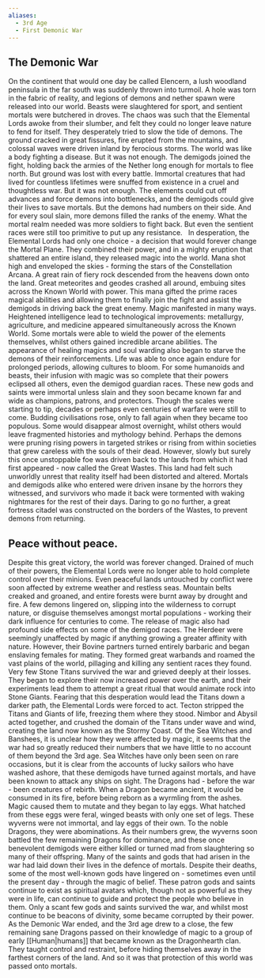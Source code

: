 ```yaml
---
aliases:
  - 3rd Age
  - First Demonic War
---
```

## The Demonic War
On the continent that would one day be called Elencern, a lush woodland peninsula in the far south was suddenly thrown into turmoil. A hole was torn in the fabric of reality, and legions of demons and nether spawn were released into our world. Beasts were slaughtered for sport, and sentient mortals were butchered in droves. The chaos was such that the Elemental Lords awoke from their slumber, and felt they could no longer leave nature to fend for itself. They desperately tried to slow the tide of demons. The ground cracked in great fissures, fire erupted from the mountains, and colossal waves were driven inland by ferocious storms. The world was like a body fighting a disease. But it was not enough. The demigods joined the fight, holding back the armies of the Nether long enough for mortals to flee north. But ground was lost with every battle. Immortal creatures that had lived for countless lifetimes were snuffed from existence in a cruel and thoughtless war. But it was not enough. The elements could cut off advances and force demons into bottlenecks, and the demigods could give their lives to save mortals. But the demons had numbers on their side. And for every soul slain, more demons filled the ranks of the enemy. What the mortal realm needed was more soldiers to fight back. But even the sentient races were still too primitive to put up any resistance.   In desperation, the Elemental Lords had only one choice - a decision that would forever change the Mortal Plane. They combined their power, and in a mighty eruption that shattered an entire island, they released magic into the world. Mana shot high and enveloped the skies - forming the stars of the Constellation Arcana. A great rain of fiery rock descended from the heavens down onto the land. Great meteorites and geodes crashed all around, embuing sites across the Known World with power. This mana gifted the prime races magical abilities and allowing them to finally join the fight and assist the demigods in driving back the great enemy. Magic manifested in many ways. Heightened intelligence lead to technological improvements: metallurgy, agriculture, and medicine appeared simultaneously across the Known World. Some mortals were able to wield the power of the elements themselves, whilst others gained incredible arcane abilities. The appearance of healing magics and soul warding also began to starve the demons of their reinforcements. Life was able to once again endure for prolonged periods, allowing cultures to bloom. For some humanoids and beasts, their infusion with magic was so complete that their powers eclipsed all others, even the demigod guardian races. These new gods and saints were immortal unless slain and they soon became known far and wide as champions, patrons, and protectors. Though the scales were starting to tip, decades or perhaps even centuries of warfare were still to come. Budding civilisations rose, only to fall again when they became too populous. Some would disappear almost overnight, whilst others would leave fragmented histories and mythology behind. Perhaps the demons were pruning rising powers in targeted strikes or rising from within societies that grew careless with the souls of their dead. However, slowly but surely this once unstoppable foe was driven back to the lands from which it had first appeared - now called the Great Wastes. This land had felt such unworldly unrest that reality itself had been distorted and altered. Mortals and demigods alike who entered were driven insane by the horrors they witnessed, and survivors who made it back were tormented with waking nightmares for the rest of their days. Daring to go no further, a great fortress citadel was constructed on the borders of the Wastes, to prevent demons from returning.  
## Peace without peace.
Despite this great victory, the world was forever changed. Drained of much of their powers, the Elemental Lords were no longer able to hold complete control over their minions. Even peaceful lands untouched by conflict were soon affected by extreme weather and restless seas. Mountain belts creaked and groaned, and entire forests were burnt away by drought and fire. A few demons lingered on, slipping into the wilderness to corrupt nature, or disguise themselves amongst mortal populations - working their dark influence for centuries to come. The release of magic also had profound side effects on some of the demigod races. The Herdeer were seemingly unaffected by magic if anything growing a greater affinity with nature. However, their Bovine partners turned entirely barbaric and began enslaving females for mating. They formed great warbands and roamed the vast plains of the world, pillaging and killing any sentient races they found. Very few Stone Titans survived the war and grieved deeply at their losses. They began to explore their now increased power over the earth, and their experiments lead them to attempt a great ritual that would animate rock into Stone Giants. Fearing that this desperation would lead the Titans down a darker path, the Elemental Lords were forced to act. Tecton stripped the Titans and Giants of life, freezing them where they stood. Nimbor and Abysil acted together, and crushed the domain of the Titans under wave and wind, creating the land now known as the Stormy Coast. Of the Sea Witches and Banshees, it is unclear how they were affected by magic, it seems that the war had so greatly reduced their numbers that we have little to no account of them beyond the 3rd age. Sea Witches have only been seen on rare occasions, but it is clear from the accounts of lucky sailors who have washed ashore, that these demigods have turned against mortals, and have been known to attack any ships on sight. The Dragons had - before the war - been creatures of rebirth. When a Dragon became ancient, it would be consumed in its fire, before being reborn as a wyrmling from the ashes. Magic caused them to mutate and they began to lay eggs. What hatched from these eggs were feral, winged beasts with only one set of legs. These wyverns were not immortal, and lay eggs of their own. To the noble Dragons, they were abominations. As their numbers grew, the wyverns soon battled the few remaining Dragons for dominance, and these once benevolent demigods were either killed or turned mad from slaughtering so many of their offspring. Many of the saints and gods that had arisen in the war had laid down their lives in the defence of mortals. Despite their deaths, some of the most well-known gods have lingered on - sometimes even until the present day - through the magic of belief. These patron gods and saints continue to exist as spiritual avatars which, though not as powerful as they were in life, can continue to guide and protect the people who believe in them. Only a scant few gods and saints survived the war, and whilst most continue to be beacons of divinity, some became corrupted by their power. As the Demonic War ended, and the 3rd age drew to a close, the few remaining sane Dragons passed on their knowledge of magic to a group of early [[Human|humans]] that became known as the Dragonhearth clan. They taught control and restraint, before hiding themselves away in the farthest corners of the land. And so it was that protection of this world was passed onto mortals.